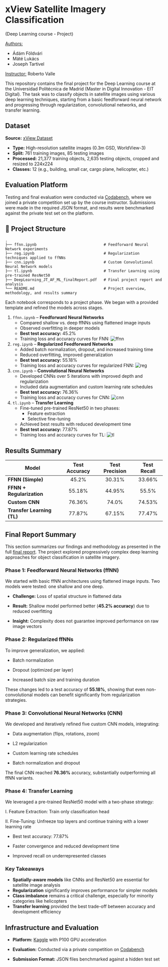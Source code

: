 # xView Satellite Imagery Classification

(Deep Learning course - Project) 

<ins>Authors:</ins>
- Ádám Földvári
- Máté Lukács
- Joseph Tartivel

<ins>Instructor:</ins> Roberto Valle

This repository contains the final project for the Deep Learning course at the Universidad Politécnica de Madrid (Master in Digital Innovation - EIT Digital). The task was to classify objects in satellite images using various deep learning techniques, starting from a basic feedforward neural network and progressing through regularization, convolutional networks, and transfer learning.

## Dataset

**Source:** [xView Dataset](https://xviewdataset.org/)
- **Type:** High-resolution satellite images (0.3m GSD, WorldView-3)
- **Split:** 761 training images, 85 testing images
- **Processed:** 21,377 training objects, 2,635 testing objects, cropped and resized to 224x224
- **Classes:** 12 (e.g., building, small car, cargo plane, helicopter, etc.)

## Evaluation Platform

Testing and final evaluation were conducted via [Codabench](https://www.codabench.org/), where we joined a private competition set up by the course instructor. Submissions were made in the required JSON format, and results were benchmarked against the private test set on the platform.

## 📁 Project Structure
```
.
├── ffnn.ipynb                              # Feedforward Neural Network experiments
├── reg.ipynb                               # Regularization techniques applied to ffNNs
├── cnn.ipynb                               # Custom Convolutional Neural Network models
├── tl.ipynb                                # Transfer Learning using pre-trained ResNet50
├── DeepLearning_JT_AF_ML_finalReport.pdf   # Final project report and analysis
└── README.md                               # Project overview, methodology, and results summary
```

Each notebook corresponds to a project phase. We began with a provided template and refined the models across stages.

1. ```ffnn.ipynb``` – **Feedforward Neural Networks**
   - Compared shallow vs. deep ffNNs using flattened image inputs
   - Observed overfitting in deeper models
   - **Best test accuracy:** 45.2%
   - Training loss and accuracy curves for FNN:
   ![ffnn](https://github.com/user-attachments/assets/870bd546-5db4-467d-9c51-da25a9e828c1)
2. ```reg.ipynb``` – **Regularized Feedforward Networks**
   - Added batch normalization, dropout, and increased training time
   - Reduced overfitting, improved generalization
   - **Best test accuracy:** 55.18%
   - Training loss and accuracy curves for regularized FNN:
   ![reg](https://github.com/user-attachments/assets/5d54dbf0-b1ae-4768-a59c-f2ba745791fd)
3. ```cnn.ipynb``` – **Convolutional Neural Networks**
   - Developed CNNs over 5 iterations with improved depth and regularization
   - Included data augmentation and custom learning rate schedules
   - **Best test accuracy:** 76.36%
   - Training loss and accuracy curves for CNN:
   ![cnn](https://github.com/user-attachments/assets/cf67a9a5-157d-4341-8d94-54f43ff2aaff)
4. ```tl.ipynb``` – **Transfer Learning**
   - Fine-tuned pre-trained ResNet50 in two phases:
     - Feature extraction
     - Selective fine-tuning
   - Achieved best results with reduced development time
   - **Best test accuracy:** 77.87%
   - Training loss and accuracy curves for TL:
   ![tl](https://github.com/user-attachments/assets/38878945-2439-4ca6-89b0-88fb2f682aca)

## Results Summary

| Model                  | Test Accuracy | Test Precision | Test Recall |
| ---------------------- | :---: | :---: | :---: |
| **FFNN (Simple)**          | 45.2%         | 30.31%         | 33.66%      |
| **FFNN + Regularization**  | 55.18%        | 44.95%         | 55.5%       |
| **Custom CNN**            | 76.36%        | 74.0%          | 74.53%      |
| **Transfer Learning (TL)** | 77.87%        | 67.15%         | 77.47%      |



## Final Report Summary

This section summarizes our findings and methodology as presented in the full [final report](https://github.com/25FAdam/DeepLearning/blob/main/DeepLearning_JT_AF_ML_finalReport.pdf). The project explored progressively complex deep learning approaches for object classification in satellite imagery.

  ### Phase 1: Feedforward Neural Networks (ffNN)

  We started with basic ffNN architectures using flattened image inputs. Two models were tested: one shallow and one deep.

  - **Challenge:** Loss of spatial structure in flattened data

  - **Result:** Shallow model performed better (**45.2% accuracy**) due to reduced overfitting

  - **Insight:** Complexity does not guarantee improved performance on raw image vectors

  ### Phase 2: Regularized ffNNs

  To improve generalization, we applied:

  - Batch normalization
    
  - Dropout (optimized per layer)
    
  - Increased batch size and training duration
 
  These changes led to a test accuracy of **55.18%**, showing that even non-convolutional models can benefit significantly from regularization strategies.

  ### Phase 3: Convolutional Neural Networks (CNN)

  We developed and iteratively refined five custom CNN models, integrating:

  - Data augmentation (flips, rotations, zoom)

  - L2 regularization

  - Custom learning rate schedules

  - Batch normalization and dropout
 
  The final CNN reached **76.36%** accuracy, substantially outperforming all ffNN variants.

  ### Phase 4: Transfer Learning

  We leveraged a pre-trained ResNet50 model with a two-phase strategy:

  I. Feature Extraction: Train only classification head

  II. Fine-Tuning: Unfreeze top layers and continue training with a lower learning rate

  - Best test accuracy: 77.87%

  - Faster convergence and reduced development time

  - Improved recall on underrepresented classes
 
  ### Key Takeaways
  - **Spatially-aware models** like CNNs and ResNet50 are essential for satellite image analysis
  - **Regularization** significantly improves performance for simpler models
  - **Class imbalance** remains a critical challenge, especially for minority categories like helicopters
  - **Transfer learning** provided the best trade-off between accuracy and development efficiency

  

 ## Infrastructure and Evaluation

- **Platform:** [Kaggle](https://www.kaggle.com/) with P100 GPU acceleration

- **Evaluation:** Conducted via a private competition on [Codabench](https://www.codabench.org/)

- **Submission Format:** JSON files benchmarked against a hidden test set
